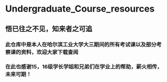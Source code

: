 # Undergraduate_Course_resources
## 悟已往之不见，知来者之可追
### 此仓库中是本人在哈尔滨工业大学大三期间的所有考试课以及部分考察课的资料，欢迎大家下载查阅
### 在此也感谢15，16级学长学姐和兄弟们在学业上的帮助，薪火相传，未来可期！
